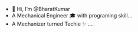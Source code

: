 - 👋 Hi, I’m @BharatKumar
- A Mechanical Engineer 🎓 with programing skill...
- A Mechanizer turned Techie ✨ ....
<!---
sbk0075/sbk0075 is a ✨ special  repository because its `README.md` (this file) appears on your GitHub profile.
You can click the Preview link to take a look at your changes.
--->
